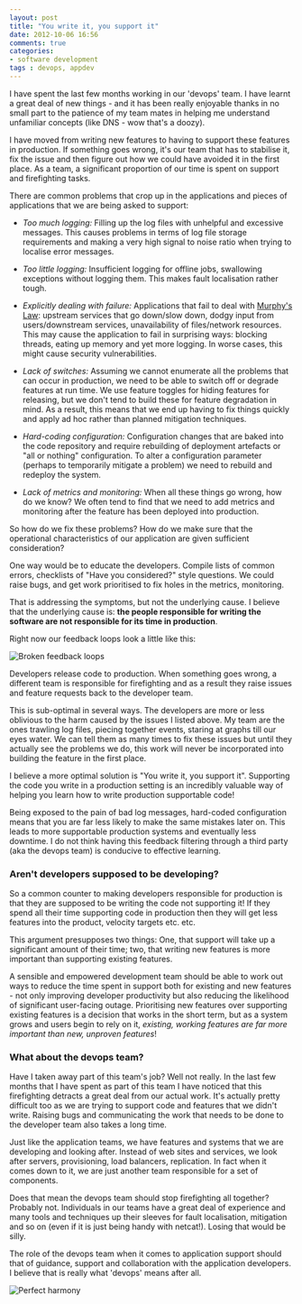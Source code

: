 ```yaml
---
layout: post
title: "You write it, you support it"
date: 2012-10-06 16:56
comments: true
categories: 
- software development
tags : devops, appdev
---
```


I have spent the last few months working in our 'devops' team. I
have learnt a great deal of new things - and it has been really
enjoyable thanks in no small part to the patience of my team mates in
helping me understand unfamiliar concepts (like DNS - wow that's a doozy).


I have moved from writing new features to having to support these
features in production. If something goes wrong, it's
our team that has to stabilise it, fix the issue and
then figure out how we could have avoided it in the first place. As a team, a significant proportion of our time is
spent on support and firefighting tasks.

There are common problems that crop up in the applications and pieces of
applications that we are being asked to support:

* *Too much logging:* Filling up the log files with unhelpful and
   excessive messages. This causes problems in terms of log file
   storage requirements and making a very high signal to noise
   ratio when trying to localise error messages.

* *Too little logging:* Insufficient logging for offline
   jobs, swallowing exceptions without logging them. This makes fault
   localisation rather tough.

* *Explicitly dealing with failure:* Applications that fail to deal
   with [Murphy's Law](http://en.wikipedia.org/wiki/Murphy's_law):
   upstream services that go down/slow down, dodgy input from
   users/downstream services, unavailability of files/network
   resources. This may cause the application to fail in surprising
   ways: blocking threads, eating up memory and yet more logging. In
   worse cases, this might cause security vulnerabilities.
   
* *Lack of switches:* Assuming we cannot enumerate
   all the problems that can occur in production, we need to be able
   to switch off or degrade features at run time. We use feature toggles for hiding features for
   releasing, but we don't tend to build these for feature degradation
   in mind. As a result, this means that we end up having to fix
   things quickly and apply ad hoc rather than planned mitigation techniques.

* *Hard-coding configuration:* Configuration changes that are baked
   into the code repository and require rebuilding of deployment
   artefacts or "all or nothing" configuration. To alter a
   configuration parameter (perhaps to temporarily mitigate a problem)
   we need to rebuild and redeploy the system.
   
* *Lack of metrics and monitoring:* When all these things go wrong,
   how do we know? We often tend to find that we need to add metrics
   and monitoring after the feature has been deployed into production.

So how do we fix these problems? How do we make sure that the
operational characteristics of our application are given sufficient consideration?

One way would be to educate the developers. Compile lists of common
errors, checklists of "Have you considered?" style questions. We could
raise bugs, and get work prioritised to fix holes in the metrics,
monitoring.

That is addressing the symptoms, but not the underlying cause. I
believe that the underlying cause is: **the people responsible for
writing the software are not responsible for its time in production**.

Right now our feedback loops look a little like this:

![Broken feedback loops](/images/broken_feedback_loop.jpg)

Developers release code to production. When something goes wrong, a
different team is responsible for firefighting and as a result they
raise issues and feature requests back to the developer team. 

This is sub-optimal in several ways. The developers are more or less
oblivious to the harm caused by the issues I listed above. My team are
the ones trawling log files, piecing together events, staring at
graphs till our eyes water. We can tell them as many times to fix
these issues but until they actually see the problems we do, this work
will never be incorporated into building the feature in the first
place.

I believe a more optimal solution is "You write it, you support
it". Supporting the code you write in a production setting is an
incredibly valuable way of helping you learn how to write production
supportable code!

Being exposed to the pain of bad log messages, hard-coded
configuration means that you are far less likely to make the same
mistakes later on. This leads to more supportable production systems and
eventually less downtime. I do not think having this feedback
filtering through a third party (aka the devops team) is conducive to
effective learning.

### Aren't developers supposed to be developing?

So a common counter to making developers responsible for production is
that they are supposed to be writing the code not supporting it! If
they spend all their time supporting code in production then they will
get less features into the product, velocity targets etc. etc.

This argument presupposes two things: One, that support will take
up a significant amount of their time; two, that writing new features
is more important than supporting existing features.

A sensible and empowered development team should be able to work out
ways to reduce the time spent in support both for existing and new
features - not only improving developer productivity but also reducing
the likelihood of significant user-facing outage. Prioritising new features over supporting existing features
is a decision that works in the short term, but as a system grows and
users begin to rely on it, _existing, working features are far more important
than new, unproven features_!

### What about the devops team?

Have I taken away part of this team's job? Well not really. In the
last few months that I have spent as part of this team I have noticed
that this firefighting detracts a great deal from our actual
work. It's actually pretty difficult too as we are trying to support
code and features that we didn't write. Raising bugs and communicating
the work that needs to be done to the developer team also takes a long time.

Just like the application teams, we have features and systems
that we are developing and looking after. Instead of web sites and
services, we look after servers, provisioning, load balancers,
replication. In fact when it comes down to it, we are just another
team responsible for a set of components.


Does that mean the devops team should stop firefighting all together?
Probably not. Individuals in our teams have a great deal of experience
and many tools and techniques up their sleeves for fault localisation,
mitigation and so on (even if it is just being handy with
netcat!). Losing that would be silly.

The role of the devops team when it comes to application support
should that of guidance, support and collaboration with the
application developers. I believe that is really what 'devops' means after all.

![Perfect harmony](/images/perfect_harmony.jpg)

